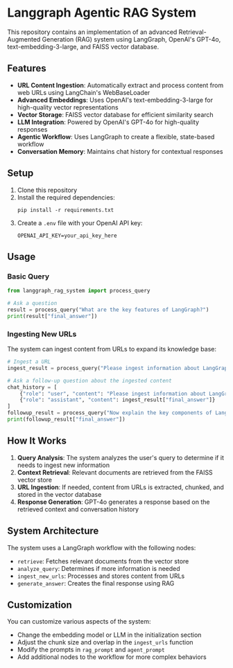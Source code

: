 # Langgraph Agentic RAG System

This repository contains an implementation of an advanced Retrieval-Augmented Generation (RAG) system using LangGraph, OpenAI's GPT-4o, text-embedding-3-large, and FAISS vector database.

## Features

- **URL Content Ingestion**: Automatically extract and process content from web URLs using LangChain's WebBaseLoader
- **Advanced Embeddings**: Uses OpenAI's text-embedding-3-large for high-quality vector representations
- **Vector Storage**: FAISS vector database for efficient similarity search
- **LLM Integration**: Powered by OpenAI's GPT-4o for high-quality responses
- **Agentic Workflow**: Uses LangGraph to create a flexible, state-based workflow
- **Conversation Memory**: Maintains chat history for contextual responses

## Setup

1. Clone this repository
2. Install the required dependencies:
   ```
   pip install -r requirements.txt
   ```
3. Create a `.env` file with your OpenAI API key:
   ```
   OPENAI_API_KEY=your_api_key_here
   ```

## Usage

### Basic Query

```python
from langgraph_rag_system import process_query

# Ask a question
result = process_query("What are the key features of LangGraph?")
print(result["final_answer"])
```

### Ingesting New URLs

The system can ingest content from URLs to expand its knowledge base:

```python
# Ingest a URL
ingest_result = process_query("Please ingest information about LangGraph from https://python.langchain.com/docs/langgraph/")

# Ask a follow-up question about the ingested content
chat_history = [
    {"role": "user", "content": "Please ingest information about LangGraph from https://python.langchain.com/docs/langgraph/"},
    {"role": "assistant", "content": ingest_result["final_answer"]}
]
followup_result = process_query("Now explain the key components of LangGraph", chat_history)
print(followup_result["final_answer"])
```

## How It Works

1. **Query Analysis**: The system analyzes the user's query to determine if it needs to ingest new information
2. **Context Retrieval**: Relevant documents are retrieved from the FAISS vector store
3. **URL Ingestion**: If needed, content from URLs is extracted, chunked, and stored in the vector database
4. **Response Generation**: GPT-4o generates a response based on the retrieved context and conversation history

## System Architecture

The system uses a LangGraph workflow with the following nodes:
- `retrieve`: Fetches relevant documents from the vector store
- `analyze_query`: Determines if more information is needed
- `ingest_new_urls`: Processes and stores content from URLs
- `generate_answer`: Creates the final response using RAG

## Customization

You can customize various aspects of the system:
- Change the embedding model or LLM in the initialization section
- Adjust the chunk size and overlap in the `ingest_urls` function
- Modify the prompts in `rag_prompt` and `agent_prompt`
- Add additional nodes to the workflow for more complex behaviors